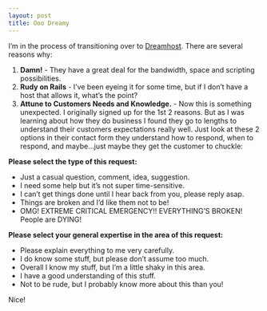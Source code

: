 ```yaml
---
layout: post
title: Ooo Dreamy
---
```

I’m in the process of transitioning over to [Dreamhost](https://www.dreamhost.com/). There are several reasons why:

1. **Damn!** - They have a great deal for the bandwidth, space and scripting possibilities.
2. **Rudy on Rails** - I’ve been eyeing it for some time, but if I don’t have a host that allows it, what’s the point?
3. **Attune to Customers Needs and Knowledge.** - Now this is something unexpected. I originally signed up for the 1st 2 reasons. But as I was learning about how they do business I found they go to lengths to understand their customers expectations really well. Just look at these 2 options in their contact form they understand how to respond, when to respond, and maybe…just maybe they get the customer to chuckle:

**Please select the type of this request:**

- Just a casual question, comment, idea, suggestion.
- I need some help but it’s not super time-sensitive.
- I can’t get things done until I hear back from you, please reply asap.
- Things are broken and I’d like them not to be!
- OMG! EXTREME CRITICAL EMERGENCY!! EVERYTHING’S BROKEN! People are DYING!

**Please select your general expertise in the area of this request:**

- Please explain everything to me very carefully.
- I do know some stuff, but please don’t assume too much.
- Overall I know my stuff, but I’m a little shaky in this area.
- I have a good understanding of this stuff.
- Not to be rude, but I probably know more about this than you!

Nice!
